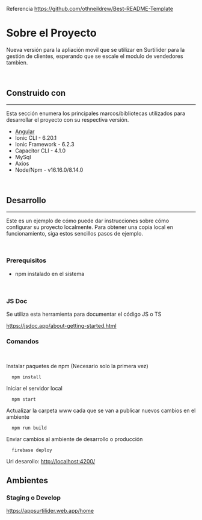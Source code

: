 
Referencia
https://github.com/othneildrew/Best-README-Template

# Sobre el Proyecto

Nueva versión para la apliación movil que se utilizar en Surtilider para la gestión de clientes, esperando que se escale el modulo de vendedores tambien.

<br>

## Construido con
---
Esta sección enumera los principales marcos/bibliotecas utilizados para desarrollar el proyecto con su respectiva versión.

* [Angular](https://angular.io/)
* Ionic CLI - 6.20.1
* Ionic Framework - 6.2.3
* Capacitor CLI - 4.1.0
* MySql
* Axios
* Node/Npm - v16.16.0/8.14.0

<br>

## Desarrollo
---

Este es un ejemplo de cómo puede dar instrucciones sobre cómo configurar su proyecto localmente. Para obtener una copia local en funcionamiento, siga estos sencillos pasos de ejemplo.

<br>

### Prerequisitos

* npm instalado en el sistema

<br>

### JS Doc

Se utiliza esta herramienta para documentar el código JS o TS

https://jsdoc.app/about-getting-started.html

### Comandos

<br>

Instalar paquetes de npm (Necesario solo la primera vez)
```
  npm install
```

Iniciar el servidor local
```
  npm start
```

Actualizar la carpeta www cada que se van a publicar nuevos cambios en el ambiente
```
  npm run build
```

Enviar cambios al ambiente de desarrollo o producción
```
  firebase deploy
```

Url desarollo: [http://localhost:4200/](http://localhost:4200/)

## Ambientes

### Staging o Develop

https://appsurtilider.web.app/home
